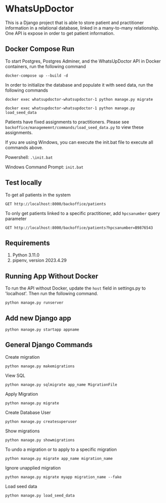 # WhatsUpDoctor

This is a Django project that is able to store patient and practitioner information in a relational 
database, linked in a many-to-many relationship. One API is expose in order to get patient information.

## Docker Compose Run

To start Postgres, Postgres Adminer, and the WhatsUpDoctor API in Docker containers, run the following command

`docker-compose up --build -d`

In order to initialize the database and populate it with seed data, run the following commands

`docker exec whatsupdoctor-whatsupdoctor-1 python manage.py migrate`

`docker exec whatsupdoctor-whatsupdoctor-1 python manage.py load_seed_data`

Patients have fixed assignments to practitioners. Please see `backoffice/managememnt/commands/load_seed_data.py` 
to view these assignments.

If you are using Windows, you can execute the init.bat file to execute all commands above.

Powershell: `.\init.bat`

Windows Command Prompt: `init.bat`

## Test locally

To get all patients in the system

`GET http://localhost:8000/backoffice/patients`

To only get patients linked to a specific practitioner, add `hpcsanumber` query parameter

`GET http://localhost:8000/backoffice/patients?hpcsanumber=B9876543`

## Requirements

1. Python 3.11.0 
1. pipenv, version 2023.4.29

## Running App Without Docker

To run the API without Docker, update the `host` field in settings.py to 'localhost'. Then run the following command.

`python manage.py runserver`

## Add new Django app

`python manage.py startapp appname`

## General Django Commands

Create migration

`python manage.py makemigrations`

View SQL

`python manage.py sqlmigrate app_name MigrationFile`

Apply Migration

`python manage.py migrate`

Create Database User

`python manage.py createsuperuser`

Show migrations

`python manage.py showmigrations`

To undo a migration or to apply to a specific migration

`python manage.py migrate app_name migration_name`

Ignore unapplied migration

`python manage.py migrate myapp migration_name --fake`

Load seed data

`python manage.py load_seed_data`
